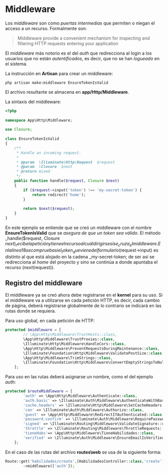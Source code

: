 # Middleware

Los _middleware_ son como _puertas intermedias_ que permiten o niegan el acceso a un recurso. Formalmente son:

> Middleware provide a convenient mechanism for inspecting and filtering HTTP requests entering your application

El _middleware_ más notorio es el del _auth_ que redirecciona al login a los usuarios que no están _autentificados_, es decir, que no se han _logueado_ en el sistema. 

La instrucción en __Artisan__ para crear un middleware:

```
php artisan make:middleware EnsureTokenIsValid

```

El archivo resultante se almacena en __app/Http/Middleware__. 

La sintaxis del middleware:

```php #
<?php
 
namespace App\Http\Middleware;
 
use Closure;
 
class EnsureTokenIsValid
{
    /**
     * Handle an incoming request.
     *
     * @param  \Illuminate\Http\Request  $request
     * @param  \Closure  $next
     * @return mixed
     */
    public function handle($request, Closure $next)
    {
        if ($request->input('token') !== 'my-secret-token') {
            return redirect('home');
        }
 
        return $next($request);
    }
}
```

En este ejemplo se entiende que se creó un middleware con el nombre __EnsureTokenIsValid__ que se _asegura de que un token sea válido_. El método _handle($request, Closure $next)_ recibe la petición y tiene el recurso al cuál dirigirse si se _cruza_ el middleware. En la línea 18 se comprueba si el _token_ que viene del formulario ($request->input) es distinto al que está alojado en la cadena _my-secret-token; de ser así se redirecciona al _home_ del proyecto y sino se continúa a donde apuntaba el recurso ($next($request)).

## Registro del middleware

El middleware ya se creó ahora debe registrarse en el __kernel__ para su uso. Si el middleware va a utilizarse en cada petición HTTP, es decir, cada cambio de página, deberá registrarse globalmente de lo contrario se indicará en las rutas donde se requiera.

Para uso global, en cada petición de HTTP:

```php #
protected $middleware = [
        // \App\Http\Middleware\TrustHosts::class,
        \App\Http\Middleware\TrustProxies::class,
        \Illuminate\Http\Middleware\HandleCors::class,
        \App\Http\Middleware\PreventRequestsDuringMaintenance::class,
        \Illuminate\Foundation\Http\Middleware\ValidatePostSize::class,
        \App\Http\Middleware\TrimStrings::class,
        \Illuminate\Foundation\Http\Middleware\ConvertEmptyStringsToNull::class,
    ];
```

Para uso en las rutas deberá asignarse un nombre, como el del ejemplo _auth_:

```php #
protected $routeMiddleware = [
        'auth' => \App\Http\Middleware\Authenticate::class,
        'auth.basic' => \Illuminate\Auth\Middleware\AuthenticateWithBasicAuth::class,
        'cache.headers' => \Illuminate\Http\Middleware\SetCacheHeaders::class,
        'can' => \Illuminate\Auth\Middleware\Authorize::class,
        'guest' => \App\Http\Middleware\RedirectIfAuthenticated::class,
        'password.confirm' => \Illuminate\Auth\Middleware\RequirePassword::class,
        'signed' => \Illuminate\Routing\Middleware\ValidateSignature::class,
        'throttle' => \Illuminate\Routing\Middleware\ThrottleRequests::class,
        'tieneHabs'=> \App\Http\Middleware\TieneHabilidades::class,
        'verified' => \Illuminate\Auth\Middleware\EnsureEmailIsVerified::class,
    ];
```

En el caso de las rutas del archivo __routes\web__ se usa de la siguiente forma:

```php 
Route::get('habilidades/create',[HabilidadesController::class,'create'])
        ->middleware(['auth']);
```